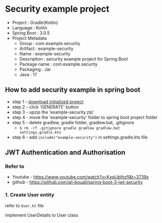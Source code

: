 # Security example project
* Project : Gradle(Kotlin)
* Language : Kotlin
* Spring Boot : 3.0.5
* Project Metadata
    - Group : com.example.security
    - Artifact : example-security
    - Name : example-security
    - Description : security example project for Spring Boot
    - Package name : com.example.security
    - Packaging : Jar
    - Java : 17

## How to add security example in spring boot
* step 1 - [download initialized project](https://start.spring.io/#!type=gradle-project-kotlin&language=kotlin&platformVersion=3.0.5&packaging=jar&jvmVersion=17&groupId=com.example.security&artifactId=example-security&name=example-security&description=Security%20example%20project%20for%20Spring%20Boot&packageName=com.example.security&dependencies=web,security,data-jpa,mariadb,lombok)
* step 2 - click 'GENERATE' button
* step 3 - upzip the 'example-security.zip'
* step 4 - move the 'example-security' folder to spring boot project folder
* step 5 - delete gradlew, gradle folder, gradlew.bat, .gitignore
    - <code>$ rm -rf .gitignore gradle gradlew gradlew.bat settings.gradle.kts</code>
* step 6 - add <code>include("example-security")</code> in settings.gradle.kts file

## JWT Authentication and Authorisation
### Refer to
* Youtube - https://www.youtube.com/watch?v=KxqlJblhzfI&t=3739s
* github - https://github.com/ali-bouali/spring-boot-3-jwt-security

### 1. Create User entity 
refer to `User.kt` file

implement UserDetails to User class

